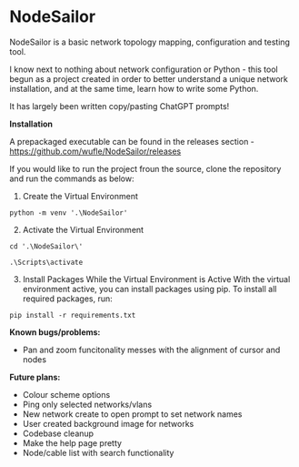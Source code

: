 # NodeSailor

NodeSailor is a basic network topology mapping, configuration and testing tool.  

I know next to nothing about network configuration or Python - this tool begun as a project created in order to better understand a unique network installation, and at the same time, learn how to write some Python.

It has largely been written copy/pasting ChatGPT prompts!    


**Installation**

A prepackaged executable can be found in the releases section - https://github.com/wufle/NodeSailor/releases

If you would like to run the project froun the source, clone the repository and run the commands as below:

1. Create the Virtual Environment

`python -m venv '.\NodeSailor'`

2. Activate the Virtual Environment

`cd '.\NodeSailor\'`

`.\Scripts\activate`

3. Install Packages While the Virtual Environment is Active
With the virtual environment active, you can install packages using pip. To install all required packages, run:

`pip install -r requirements.txt`

**Known bugs/problems:**
- Pan and zoom funcitonality messes with the alignment of cursor and nodes

**Future plans:**
* Colour scheme options
* Ping only selected networks/vlans
* New network create to open prompt to set network names
* User created background image for networks
* Codebase cleanup
* Make the help page pretty
* Node/cable list with search functionality
  

